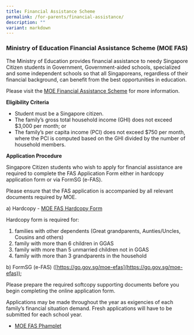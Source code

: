 ```yaml
---
title: Financial Assistance Scheme
permalink: /for-parents/financial-assistance/
description: ""
variant: markdown
---
```

### Ministry of Education Financial Assistance Scheme (MOE FAS)

The Ministry of Education provides financial assistance to needy Singapore Citizen students in Government, Government-aided schools, specialized and some independent schools so that all Singaporeans, regardless of their financial background, can benefit from the best opportunities in education.

Please visit the [MOE Financial Assistance Scheme](https://www.moe.gov.sg/financial-matters/financial-assistance) for more information.

**Eligibility Criteria**

*   Student must be a Singapore citizen.
*  The family’s gross total household income (GHI) does not exceed $3,000 per month; or
*  The family’s per capita income (PCI) does not exceed $750 per month, where the PCI is computed based on the GHI divided by the number of household members.

**Application Procedure**

Singapore Citizen students who wish to apply for financial assistance are required to complete the FAS Application Form either in hardcopy application form or via FormSG (e-FAS).

Please ensure that the FAS application is accompanied by all relevant documents required by MOE.

a) Hardcopy - [MOE FAS Hardcopy Form](/files/MOE_FAS_Application_Form_2025__BMSS_.pdf)

Hardcopy form is required for:

1. families with other dependents (Great grandparents, Aunties/Uncles, Cousins and others)
2. family with more than 6 children in GGAS
3. family with more than 5 unmarried children not in GGAS
4. family with more than 3 grandparents in the household


b) FormSG (e-FAS) ([https://go.gov.sg/moe-efas](https://go.gov.sg/moe-efas));

Please prepare the required softcopy supporting documents before you begin completing the online application form. 

Applications may be made throughout the year as exigencies of each family’s financial situation demand. Fresh applications will have to be submitted for each school year.

* [MOE FAS Phamplet](/files/MOE_FAS_pamphlet_EL_CL_ML_TL.pdf)